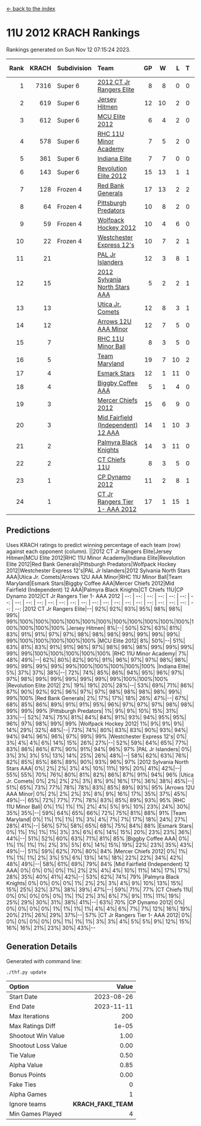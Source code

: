 [<- back to the index](readme.md)
# 11U 2012 KRACH Rankings
Rankings generated on Sun Nov 12 07:15:24 2023.

Rank|KRACH|Subdivision|Team|GP|W|L|T|OTW|OTL|SoS|Exp Wins|Win Diff
---:|---:|:---|:---|---:|---:|---:|---:|---:|---:|---:|---:|---:
1|7316|Super 6|[2012 CT Jr Rangers Elite](https://gamesheetstats.com/seasons/3664/teams/140909/schedule)|8|8|0|0|0|0|152|8.8|-0.0
2|619|Super 6|[Jersey Hitmen](https://gamesheetstats.com/seasons/3664/teams/140915/schedule)|12|10|2|0|0|0|670|10.8|-0.0
3|612|Super 6|[MCU Elite 2012](https://gamesheetstats.com/seasons/3664/teams/140908/schedule)|6|4|2|0|2|0|359|4.8|-0.0
4|578|Super 6|[RHC 11U Minor Academy](https://gamesheetstats.com/seasons/3664/teams/140913/schedule)|7|5|2|0|0|1|1083|5.8|-0.0
5|361|Super 6|[Indiana Elite](https://gamesheetstats.com/seasons/3664/teams/144355/schedule)|7|7|0|0|0|0|7|7.9|0.0
6|143|Super 6|[Revolution Elite 2012](https://gamesheetstats.com/seasons/3664/teams/140924/schedule)|15|13|1|1|1|0|23|14.4|0.0
7|128|Frozen 4|[Red Bank Generals](https://gamesheetstats.com/seasons/3664/teams/140916/schedule)|17|13|2|2|2|0|62|14.9|0.0
8|64|Frozen 4|[Pittsburgh Predators](https://gamesheetstats.com/seasons/3664/teams/140925/schedule)|10|8|2|0|0|1|29|8.9|0.0
9|59|Frozen 4|[Wolfpack Hockey 2012](https://gamesheetstats.com/seasons/3664/teams/140914/schedule)|10|4|6|0|0|1|1550|4.8|-0.0
10|22|Frozen 4|[Westchester Express 12's](https://gamesheetstats.com/seasons/3664/teams/140919/schedule)|10|7|2|1|1|0|15|8.4|0.0
11|21||[PAL Jr Islanders](https://gamesheetstats.com/seasons/3664/teams/140921/schedule)|12|3|8|1|0|2|1233|4.4|0.0
12|15||[2012 Sylvania North Stars AAA](https://gamesheetstats.com/seasons/3664/teams/162461/schedule)|5|2|2|1|0|0|123|3.4|0.0
13|13||[Utica Jr. Comets](https://gamesheetstats.com/seasons/3664/teams/140923/schedule)|12|8|3|1|2|0|22|9.4|0.0
14|12||[Arrows 12U AAA Minor](https://gamesheetstats.com/seasons/3664/teams/140920/schedule)|12|7|5|0|1|0|67|7.9|0.0
15|7||[RHC 11U Minor Ball](https://gamesheetstats.com/seasons/3664/teams/140917/schedule)|8|3|5|0|0|0|37|3.9|0.0
16|5||[Team Maryland](https://gamesheetstats.com/seasons/3664/teams/140928/schedule)|19|7|10|2|1|0|759|8.9|0.0
17|4||[Esmark Stars](https://gamesheetstats.com/seasons/3664/teams/140926/schedule)|12|1|11|0|0|0|249|1.9|0.0
18|4||[Biggby Coffee AAA](https://gamesheetstats.com/seasons/3664/teams/144354/schedule)|5|1|4|0|0|0|125|1.9|0.0
19|3||[Mercer Chiefs 2012](https://gamesheetstats.com/seasons/3664/teams/140918/schedule)|15|6|9|0|0|1|16|6.9|0.0
20|3||[Mid Fairfield (Independent) 12 AAA](https://gamesheetstats.com/seasons/3664/teams/140910/schedule)|14|1|10|3|0|2|72|3.4|0.0
21|2||[Palmyra Black Knights](https://gamesheetstats.com/seasons/3664/teams/140927/schedule)|14|3|11|0|0|1|39|3.9|0.0
22|2||[CT Chiefs 11U](https://gamesheetstats.com/seasons/3664/teams/140912/schedule)|8|3|5|0|0|1|5|3.9|0.0
23|1||[CP Dynamo 2012](https://gamesheetstats.com/seasons/3664/teams/140922/schedule)|11|2|8|1|0|0|106|3.4|0.0
24|1||[CT Jr Rangers Tier 1- AAA 2012](https://gamesheetstats.com/seasons/3664/teams/140911/schedule)|17|1|15|1|0|0|71|2.4|0.0

## Predictions
Uses KRACH ratings to predict winning percentage of each team (row) against each opponent (column).
||2012 CT Jr Rangers Elite|Jersey Hitmen|MCU Elite 2012|RHC 11U Minor Academy|Indiana Elite|Revolution Elite 2012|Red Bank Generals|Pittsburgh Predators|Wolfpack Hockey 2012|Westchester Express 12's|PAL Jr Islanders|2012 Sylvania North Stars AAA|Utica Jr. Comets|Arrows 12U AAA Minor|RHC 11U Minor Ball|Team Maryland|Esmark Stars|Biggby Coffee AAA|Mercer Chiefs 2012|Mid Fairfield (Independent) 12 AAA|Palmyra Black Knights|CT Chiefs 11U|CP Dynamo 2012|CT Jr Rangers Tier 1- AAA 2012
| --: | --: | --: | --: | --: | --: | --: | --: | --: | --: | --: | --: | --: | --: | --: | --: | --: | --: | --: | --: | --: | --: | --: | --: | --: 
|2012 CT Jr Rangers Elite|--| 92%| 92%| 93%| 95%| 98%| 98%| 99%| 99%|100%|100%|100%|100%|100%|100%|100%|100%|100%|100%|100%|100%|100%|100%|100%
|Jersey Hitmen|  8%|--| 50%| 52%| 63%| 81%| 83%| 91%| 91%| 97%| 97%| 98%| 98%| 98%| 99%| 99%| 99%| 99%| 99%|100%|100%|100%|100%|100%
|MCU Elite 2012|  8%| 50%|--| 51%| 63%| 81%| 83%| 91%| 91%| 96%| 97%| 98%| 98%| 98%| 99%| 99%| 99%| 99%| 99%|100%|100%|100%|100%|100%
|RHC 11U Minor Academy|  7%| 48%| 49%|--| 62%| 80%| 82%| 90%| 91%| 96%| 97%| 97%| 98%| 98%| 99%| 99%| 99%| 99%| 99%|100%|100%|100%|100%|100%
|Indiana Elite|  5%| 37%| 37%| 38%|--| 72%| 74%| 85%| 86%| 94%| 95%| 96%| 97%| 97%| 98%| 99%| 99%| 99%| 99%| 99%| 99%|100%|100%|100%
|Revolution Elite 2012|  2%| 19%| 19%| 20%| 28%|--| 53%| 69%| 71%| 86%| 87%| 90%| 92%| 92%| 96%| 97%| 97%| 98%| 98%| 98%| 98%| 99%| 99%|100%
|Red Bank Generals|  2%| 17%| 17%| 18%| 26%| 47%|--| 67%| 68%| 85%| 86%| 89%| 91%| 91%| 95%| 96%| 97%| 97%| 97%| 98%| 98%| 99%| 99%| 99%
|Pittsburgh Predators|  1%|  9%|  9%| 10%| 15%| 31%| 33%|--| 52%| 74%| 75%| 81%| 84%| 84%| 91%| 93%| 94%| 95%| 95%| 96%| 97%| 98%| 99%| 99%
|Wolfpack Hockey 2012|  1%|  9%|  9%|  9%| 14%| 29%| 32%| 48%|--| 73%| 74%| 80%| 83%| 83%| 90%| 93%| 94%| 94%| 94%| 96%| 96%| 97%| 99%| 99%
|Westchester Express 12's|  0%|  3%|  4%|  4%|  6%| 14%| 15%| 26%| 27%|--| 52%| 59%| 64%| 65%| 77%| 83%| 86%| 86%| 87%| 90%| 91%| 94%| 96%| 97%
|PAL Jr Islanders|  0%|  3%|  3%|  3%|  5%| 13%| 14%| 25%| 26%| 48%|--| 58%| 62%| 63%| 76%| 82%| 85%| 85%| 86%| 89%| 90%| 93%| 96%| 97%
|2012 Sylvania North Stars AAA|  0%|  2%|  2%|  3%|  4%| 10%| 11%| 19%| 20%| 41%| 42%|--| 55%| 55%| 70%| 76%| 80%| 81%| 82%| 86%| 87%| 91%| 94%| 96%
|Utica Jr. Comets|  0%|  2%|  2%|  2%|  3%|  8%|  9%| 16%| 17%| 36%| 38%| 45%|--| 51%| 65%| 73%| 77%| 78%| 78%| 83%| 85%| 89%| 93%| 95%
|Arrows 12U AAA Minor|  0%|  2%|  2%|  2%|  3%|  8%|  9%| 16%| 17%| 35%| 37%| 45%| 49%|--| 65%| 72%| 77%| 77%| 78%| 83%| 85%| 89%| 93%| 95%
|RHC 11U Minor Ball|  0%|  1%|  1%|  1%|  2%|  4%|  5%|  9%| 10%| 23%| 24%| 30%| 35%| 35%|--| 59%| 64%| 65%| 66%| 72%| 75%| 81%| 88%| 91%
|Team Maryland|  0%|  1%|  1%|  1%|  1%|  3%|  4%|  7%|  7%| 17%| 18%| 24%| 27%| 28%| 41%|--| 56%| 57%| 58%| 65%| 68%| 75%| 84%| 88%
|Esmark Stars|  0%|  1%|  1%|  1%|  1%|  3%|  3%|  6%|  6%| 14%| 15%| 20%| 23%| 23%| 36%| 44%|--| 51%| 52%| 60%| 63%| 71%| 81%| 85%
|Biggby Coffee AAA|  0%|  1%|  1%|  1%|  1%|  2%|  3%|  5%|  6%| 14%| 15%| 19%| 22%| 23%| 35%| 43%| 49%|--| 51%| 59%| 62%| 70%| 80%| 84%
|Mercer Chiefs 2012|  0%|  1%|  1%|  1%|  1%|  2%|  3%|  5%|  6%| 13%| 14%| 18%| 22%| 22%| 34%| 42%| 48%| 49%|--| 58%| 61%| 69%| 79%| 84%
|Mid Fairfield (Independent) 12 AAA|  0%|  0%|  0%|  0%|  1%|  2%|  2%|  4%|  4%| 10%| 11%| 14%| 17%| 17%| 28%| 35%| 40%| 41%| 42%|--| 53%| 62%| 74%| 79%
|Palmyra Black Knights|  0%|  0%|  0%|  0%|  1%|  2%|  2%|  3%|  4%|  9%| 10%| 13%| 15%| 15%| 25%| 32%| 37%| 38%| 39%| 47%|--| 59%| 71%| 77%
|CT Chiefs 11U|  0%|  0%|  0%|  0%|  0%|  1%|  1%|  2%|  3%|  6%|  7%|  9%| 11%| 11%| 19%| 25%| 29%| 30%| 31%| 38%| 41%|--| 63%| 70%
|CP Dynamo 2012|  0%|  0%|  0%|  0%|  0%|  1%|  1%|  1%|  1%|  4%|  4%|  6%|  7%|  7%| 12%| 16%| 19%| 20%| 21%| 26%| 29%| 37%|--| 57%
|CT Jr Rangers Tier 1- AAA 2012|  0%|  0%|  0%|  0%|  0%|  0%|  1%|  1%|  1%|  3%|  3%|  4%|  5%|  5%|  9%| 12%| 15%| 16%| 16%| 21%| 23%| 30%| 43%|--

## Generation Details

Generated with command line:
```
./thf.py update
```

| Option | Value |
| :----- | ----: |
| Start Date | 2023-08-26 |
| End Date | 2023-11-11 |
| Max Iterations | 200 |
| Max Ratings Diff | 1e-05 |
| Shootout Win Value | 1.00 |
| Shootout Loss Value | 0.00 |
| Tie Value | 0.50 |
| Alpha Value | 0.85 |
| Bonus Points | 0.00 |
| Fake Ties | 0 |
| Alpha Games | 1 |
| Ignore teams | __KRACH_FAKE_TEAM__ |
| Min Games Played | 4 |

